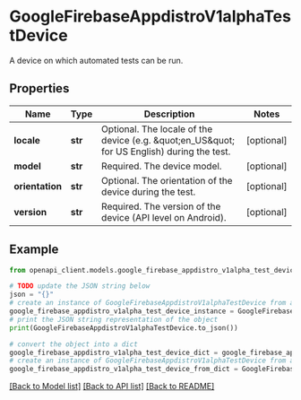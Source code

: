 # GoogleFirebaseAppdistroV1alphaTestDevice

A device on which automated tests can be run.

## Properties

Name | Type | Description | Notes
------------ | ------------- | ------------- | -------------
**locale** | **str** | Optional. The locale of the device (e.g. \&quot;en_US\&quot; for US English) during the test. | [optional] 
**model** | **str** | Required. The device model. | [optional] 
**orientation** | **str** | Optional. The orientation of the device during the test. | [optional] 
**version** | **str** | Required. The version of the device (API level on Android). | [optional] 

## Example

```python
from openapi_client.models.google_firebase_appdistro_v1alpha_test_device import GoogleFirebaseAppdistroV1alphaTestDevice

# TODO update the JSON string below
json = "{}"
# create an instance of GoogleFirebaseAppdistroV1alphaTestDevice from a JSON string
google_firebase_appdistro_v1alpha_test_device_instance = GoogleFirebaseAppdistroV1alphaTestDevice.from_json(json)
# print the JSON string representation of the object
print(GoogleFirebaseAppdistroV1alphaTestDevice.to_json())

# convert the object into a dict
google_firebase_appdistro_v1alpha_test_device_dict = google_firebase_appdistro_v1alpha_test_device_instance.to_dict()
# create an instance of GoogleFirebaseAppdistroV1alphaTestDevice from a dict
google_firebase_appdistro_v1alpha_test_device_from_dict = GoogleFirebaseAppdistroV1alphaTestDevice.from_dict(google_firebase_appdistro_v1alpha_test_device_dict)
```
[[Back to Model list]](../README.md#documentation-for-models) [[Back to API list]](../README.md#documentation-for-api-endpoints) [[Back to README]](../README.md)


